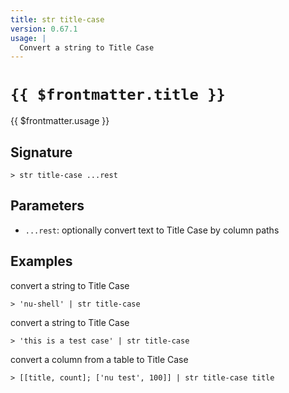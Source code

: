 ```yaml
---
title: str title-case
version: 0.67.1
usage: |
  Convert a string to Title Case
---
```


# <code>{{ $frontmatter.title }}</code>

<div style='white-space: pre-wrap;'>{{ $frontmatter.usage }}</div>

## Signature

```> str title-case ...rest```

## Parameters

 -  `...rest`: optionally convert text to Title Case by column paths

## Examples

convert a string to Title Case
```shell
> 'nu-shell' | str title-case
```

convert a string to Title Case
```shell
> 'this is a test case' | str title-case
```

convert a column from a table to Title Case
```shell
> [[title, count]; ['nu test', 100]] | str title-case title
```
